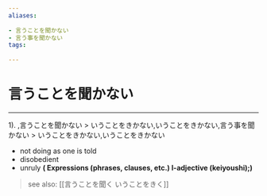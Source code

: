 ```yaml
---
aliases:
    
- 言うことを聞かない
- 言う事を聞かない
tags:
    
---
```


# 言うことを聞かない
---
1).
,言うことを聞かない > いうことをきかない,いうことをきかない,言う事を聞かない > いうことをきかない,いうことをきかない

- not doing as one is told
- disobedient
- unruly
**( Expressions (phrases, clauses, etc.) I-adjective (keiyoushi);)**
> see also:  [[言うことを聞く いうことをきく]]
            